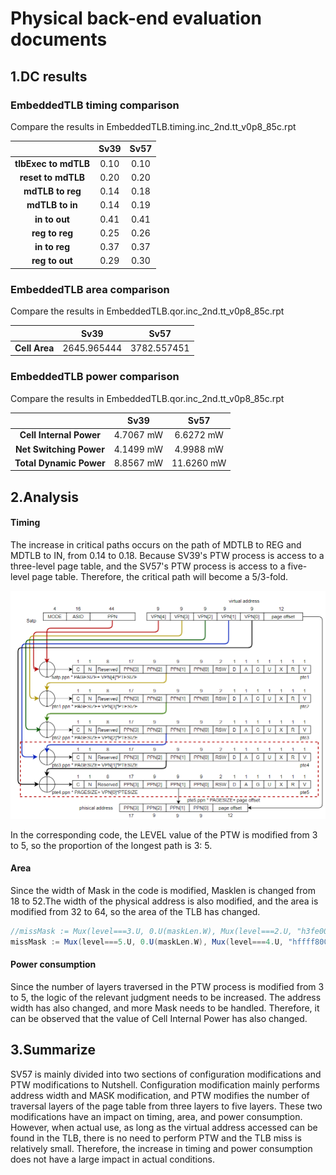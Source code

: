 # **Physical back-end evaluation documents**

## 1.DC results

### EmbeddedTLB timing comparison

Compare the results in EmbeddedTLB.timing.inc_2nd.tt_v0p8_85c.rpt

|                      | **Sv39** | Sv57 |
| :------------------: | :------: | :--: |
| **tlbExec to mdTLB** |   0.10   | 0.10 |
|  **reset to mdTLB**  |   0.20   | 0.20 |
|   **mdTLB to reg**   |   0.14   | 0.18 |
|   **mdTLB to in**    |   0.14   | 0.19 |
|    **in to out**     |   0.41   | 0.41 |
|    **reg to reg**    |   0.25   | 0.26 |
|    **in to reg**     |   0.37   | 0.37 |
|    **reg to out**    |   0.29   | 0.30 |

### EmbeddedTLB area comparison

Compare the results in EmbeddedTLB.qor.inc_2nd.tt_v0p8_85c.rpt

|               |  **Sv39**   |  **Sv57**   |
| :-----------: | :---------: | :---------: |
| **Cell Area** | 2645.965444 | 3782.557451 |

### EmbeddedTLB power comparison

Compare the results in EmbeddedTLB.qor.inc_2nd.tt_v0p8_85c.rpt

|                         | **Sv39**  |  **Sv57**  |
| :---------------------: | :-------: | :--------: |
| **Cell Internal Power** | 4.7067 mW | 6.6272 mW  |
| **Net Switching Power** | 4.1499 mW | 4.9988 mW  |
| **Total Dynamic Power** | 8.8567 mW | 11.6260 mW |

## 2.Analysis

#### Timing

The increase in critical paths occurs on the path of MDTLB to REG and MDTLB to IN, from 0.14 to 0.18. Because SV39's PTW process is access to a three-level page table, and the SV57's PTW process is access to a five-level page table. Therefore, the  critical path will become a 5/3-fold.

<img src="../imgs/sv57.PNG" alt="sv3957" style="zoom:80%;" />

In the corresponding code, the LEVEL value of the PTW is modified from 3 to 5, so the proportion of the longest path is 3: 5.

#### Area

Since the width of Mask in the code is modified, Masklen is changed from 18 to 52.The width of the physical address is also modified, and the area is modified from 32 to 64, so the area of the TLB has changed.

```scala
//missMask := Mux(level===3.U, 0.U(maskLen.W), Mux(level===2.U, "h3fe00".U(maskLen.W), "h3ffff".U(maskLen.W)))
missMask := Mux(level===5.U, 0.U(maskLen.W), Mux(level===4.U, "hffff8000000".U(maskLen.W), Mux(level===3.U, "hffffffc0000".U(maskLen.W), Mux(level===2.U, "hffffffffe00".U(maskLen.W), "hfffffffffff".U(maskLen.W)))))
```

#### Power consumption

Since the number of layers traversed in the PTW process is modified from 3 to 5, the logic of the relevant judgment needs to be increased. The address width has also changed, and more Mask needs to be handled. Therefore, it can be observed that the value of Cell Internal Power has also changed.

## 3.Summarize

SV57 is mainly divided into two sections of configuration modifications and PTW modifications to Nutshell. Configuration modification mainly performs address width and MASK modification, and PTW modifies the number of traversal layers of the page table from three layers to five layers. These two modifications have an impact on timing, area, and power consumption. However, when actual use, as long as the virtual address accessed can be found in the TLB, there is no need to perform PTW and the TLB miss is relatively small. Therefore, the increase in timing and power consumption does not have a large impact in actual conditions.